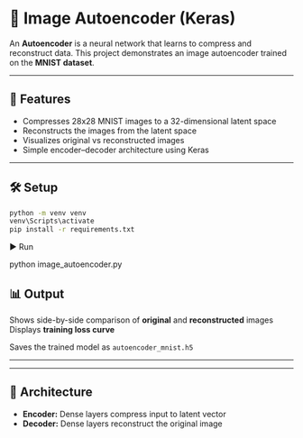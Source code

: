 # 🧠 Image Autoencoder (Keras)

An **Autoencoder** is a neural network that learns to compress and reconstruct data.
This project demonstrates an image autoencoder trained on the **MNIST dataset**.

---

## 🚀 Features

- Compresses 28x28 MNIST images to a 32-dimensional latent space
- Reconstructs the images from the latent space
- Visualizes original vs reconstructed images
- Simple encoder–decoder architecture using Keras

---

## 🛠️ Setup

```bash
python -m venv venv
venv\Scripts\activate
pip install -r requirements.txt
```

▶️ Run

python image_autoencoder.py


## 📊 Output


Shows side-by-side comparison of **original** and **reconstructed** images
Displays **training loss curve**

Saves the trained model as `autoencoder_mnist.h5`

---


---
## 🧰 Architecture


* **Encoder:** Dense layers compress input to latent vector
* **Decoder:** Dense layers reconstruct the original image
